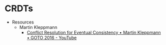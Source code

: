 # CRDTs

- Resources
    - Martin Kleppmann
        - [Conflict Resolution for Eventual Consistency • Martin Kleppmann • GOTO 2016 - YouTube](https://www.youtube.com/watch?v=yCcWpzY8dIA)